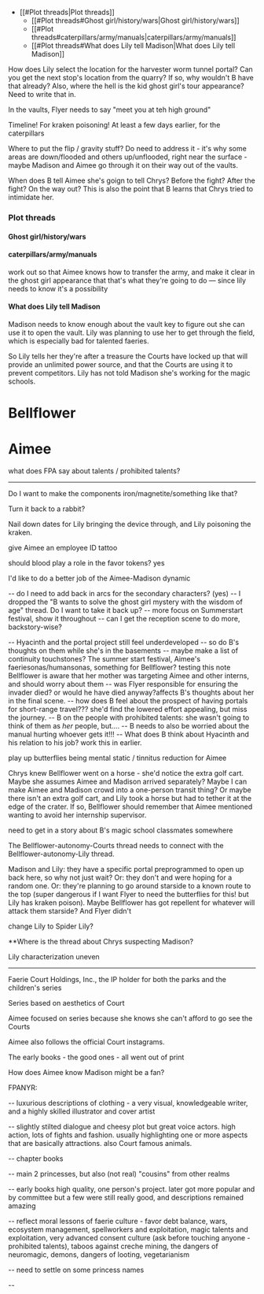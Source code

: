 - [[#Plot threads|Plot threads]]
	- [[#Plot threads#Ghost girl/history/wars|Ghost girl/history/wars]]
	- [[#Plot threads#caterpillars/army/manuals|caterpillars/army/manuals]]
	- [[#Plot threads#What does Lily tell Madison|What does Lily tell Madison]]



How does Lily select the location for the harvester worm tunnel portal? Can you get the next stop's location from the quarry? If so, why wouldn't B have that already? Also, where the hell is the kid ghost girl's tour appearance? Need to write that in. 

In the vaults, Flyer needs to say "meet you at teh high ground"


Timeline! For kraken poisoning! At least a few days earlier, for the caterpillars

Where to put the flip / gravity stuff? Do need to address it - it's why some areas are down/flooded and others up/unflooded, right near the surface - maybe Madison and Aimee go through it on their way out of the vaults. 





When does B tell Aimee she's goign to tell Chrys? Before the fight? After the fight? On the way out? This is also the point that B learns that Chrys tried to intimidate her. 


### Plot threads


#### Ghost girl/history/wars


#### caterpillars/army/manuals

work out so that Aimee knows how to transfer the army, and make it clear in the ghost girl appearance that that's what they're going to do — since lily needs to know it's a possibility


#### What does Lily tell Madison
Madison needs to know enough about the vault key to figure out she can use it to open the vault. Lily was planning to use her to get through the field, which is especially bad for talented faeries. 

So Lily tells her they're after a treasure the Courts have locked up that will provide an unlimited power source, and that the Courts are using it to prevent competitors. Lily has not told Madison she's working for the magic schools. 


# Bellflower





# Aimee

what does FPA say about talents / prohibited talents? 


-----

Do I want to make the components iron/magnetite/something like that? 

Turn it back to a rabbit? 

Nail down dates for Lily bringing the device through, and Lily poisoning the kraken. 


give Aimee an employee ID tattoo

should blood play a role in the favor tokens? yes

I'd like to do a better job of the Aimee-Madison dynamic


-- do I need to add back in arcs for the secondary characters? (yes)
-- I dropped the "B wants to solve the ghost girl mystery with the wisdom of age" thread. Do I want to take it back up?
-- more focus on Summerstart festival, show it throughout
-- can I get the reception scene to do more, backstory-wise?


-- Hyacinth and the portal project still feel underdeveloped
-- so do B's thoughts on them while she's in the basements
-- maybe make a list of continuity touchstones? The summer start festival, Aimee's faeriesonas/humansonas, something for Bellflower? 
testing this note
Bellflower is aware that her mother was targeting Aimee and other interns, and should worry about them
-- was Flyer responsible for ensuring the invader died? or would he have died anyway?affects B's thoughts about her in the final scene. 
-- how does B feel about the prospect of having portals for short-range travel??? she'd find the lowered effort appealing, but miss the journey. 
-- B on the people with prohibited talents: she wasn't going to think of them as *her* people, but....
-- B needs to also be worried about the manual hurting whoever gets it!!!
-- What does B think about Hyacinth and his relation to his job? work this in earlier. 


play up butterflies being mental static / tinnitus reduction for Aimee

Chrys knew Bellflower went on a horse - she'd notice the extra golf cart. Maybe she assumes Aimee and Madison arrived separately? Maybe I can make Aimee and Madison crowd into a one-person transit thing? Or maybe there isn't an extra golf cart, and Lily took a horse but had to tether it at the edge of the crater. If so, Bellflower should remember that Aimee mentioned wanting to avoid her internship supervisor.

need to get in a story about B's magic school classmates somewhere

The Bellflower-autonomy-Courts thread needs to connect with the Bellflower-autonomy-Lily thread. 

Madison and Lily: they have a specific portal preprogrammed to open up back here, so why not just wait? Or: they don't and were hoping for a random one. Or: they're planning to go around starside to a known route to the top (super dangerous if I want Flyer to need the butterflies for this! but Lily has kraken poison). Maybe Bellflower has got repellent for whatever will attack them starside? And Flyer didn't

change Lily to Spider Lily? 

**Where is the thread about Chrys suspecting Madison? 

Lily characterization uneven


-----

  

  

Faerie Court Holdings, Inc., the IP holder for both the parks and the children's series

  

Series based on aesthetics of Court 

  

Aimee focused on series because she knows she can't afford to go see the Courts

  

Aimee also follows the official Court instagrams. 

  

The early books - the good ones - all went out of print

  

How does Aimee know Madison might be a fan? 

  

FPANYR:

-- luxurious descriptions of clothing - a very visual, knowledgeable writer, and a highly skilled illustrator and cover artist

-- slightly stilted dialogue and cheesy plot but great voice actors. high action, lots of fights and fashion. usually highlighting one or more aspects that are basically attractions. also Court famous animals. 

-- chapter books

-- main 2 princesses, but also (not real) "cousins" from other realms

-- early books high quality, one person's project. later got more popular and by committee but a few were still really good, and descriptions remained amazing

-- reflect moral lessons of faerie culture - favor debt balance, wars, ecosystem management, spellworkers and exploitation, magic talents and exploitation, very advanced consent culture (ask before touching anyone - prohibited talents), taboos against creche mining, the dangers of neuromagic, demons, dangers of looting, vegetarianism

-- need to settle on some princess names

--